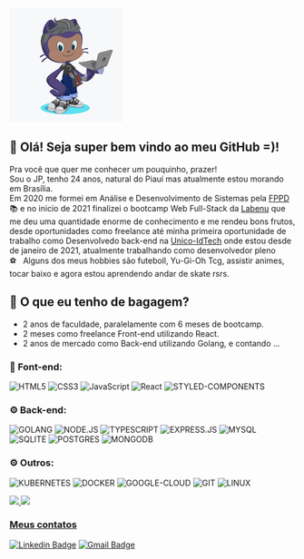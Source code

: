 <img width="auto" src="./JP-github200x200.png">

## 👋 Olá! Seja super bem vindo ao meu GitHub =)!
Pra você que quer me conhecer um pouquinho, prazer! <br/>
Sou o JP, tenho 24 anos, natural do Piauí mas atualmente estou morando em Brasília.<br/>
Em 2020 me formei em Análise e Desenvolvimento de Sistemas pela [FPPD](http://www.fapi-pi.edu.br/):books: e no inicio de 2021 finalizei o bootcamp Web Full-Stack da [Labenu](https://www.labenu.com.br/curso) que me deu uma quantidade enorme de conhecimento e me rendeu bons frutos, desde oportunidades como freelance até minha primeira oportunidade de trabalho como Desenvolvedo back-end na [Unico-IdTech](https://unico.io) onde estou desde de janeiro de 2021, atualmente trabalhando como desenvolvedor pleno<br/>
:soccer: &nbsp; Alguns dos meus hobbies são futeboll, Yu-Gi-Oh Tcg, assistir animes, tocar baixo e agora estou aprendendo andar de skate rsrs.<br/>

## :rocket: O que eu tenho de bagagem?
- 2 anos de faculdade, paralelamente com 6 meses de bootcamp.
- 2 meses como freelance Front-end utilizando React.
- 2 anos de mercado como Back-end utilizando Golang, e contando ...

<!--LINK DOS BADGES:  https://github.com/iuricode/README-template/blob/main/badges/badges.md-->
### :art: Font-end:
![HTML5](https://img.shields.io/badge/HTML5-E34F26?style=for-the-badge&logo=html5&logoColor=white)
![CSS3](https://img.shields.io/badge/CSS-239120?&style=for-the-badge&logo=css3&logoColor=white)
![JavaScript](https://img.shields.io/badge/JavaScript-F7DF1E?style=for-the-badge&logo=javascript&logoColor=black)
![React](https://img.shields.io/badge/React-20232A?style=for-the-badge&logo=react&logoColor=61DAFB)
![STYLED-COMPONENTS](https://img.shields.io/badge/styled--components-DB7093?style=for-the-badge&logo=styled-components&logoColor=white)

### :gear: Back-end:
![GOLANG](https://img.shields.io/badge/Go-00ADD8?style=for-the-badge&logo=go&logoColor=white)
![NODE.JS](https://img.shields.io/badge/Node.js-43853D?style=for-the-badge&logo=node.js&logoColor=white)
![TYPESCRIPT](https://img.shields.io/badge/TypeScript-007ACC?style=for-the-badge&logo=typescript&logoColor=white)
![EXPRESS.JS](https://img.shields.io/badge/Express.js-404D59?style=for-the-badge)
![MYSQL](https://img.shields.io/badge/MySQL-00000F?style=for-the-badge&logo=mysql&logoColor=white)
![SQLITE](https://img.shields.io/badge/SQLite-07405E?style=for-the-badge&logo=sqlite&logoColor=white)
![POSTGRES](https://img.shields.io/badge/PostgreSQL-316192?style=for-the-badge&logo=postgresql&logoColor=white)
![MONGODB](https://img.shields.io/badge/MongoDB-4EA94B?style=for-the-badge&logo=mongodb&logoColor=white)

### :gear: Outros:
![KUBERNETES](https://img.shields.io/badge/Kubernetes-326DE6?style=for-the-badge&logo=kubernetes&logoColor=white)
![DOCKER](https://img.shields.io/badge/Docker-2496ED?style=for-the-badge&logo=docker&logoColor=white)
![GOOGLE-CLOUD](https://img.shields.io/badge/Google_Cloud-4285F4?style=for-the-badge&logo=google-cloud&logoColor=white)
![GIT](https://img.shields.io/badge/Git-E34F26?style=for-the-badge&logo=git&logoColor=white)
![LINUX](https://img.shields.io/badge/Linux-E34F26?style=for-the-badge&logo=linux&logoColor=black)

 <div>
  <a href="https://github.com/JPauloMoura">
  <img height="180em" src="https://github-readme-stats.vercel.app/api?username=JPauloMoura&show_icons=true&theme=dracula&include_all_commits=true&count_private=true"/>
  <img height="180em" src="https://github-readme-stats.vercel.app/api/top-langs/?username=JPauloMoura&layout=compact&langs_count=7&theme=dracula"/>
</div>

### Meus contatos
[![Linkedin Badge](https://img.shields.io/badge/-LinkedIn-blue?style=flat-square&logo=Linkedin&logoColor=white&link=https://www.linkedin.com/in/jpaulomouradev/)](https://www.linkedin.com/in/jpaulomouradev/)
[![Gmail Badge](https://img.shields.io/badge/-Gmail-c14438?style=flat-square&logo=Gmail&logoColor=white&link=mailto:joaopaulo.034a@gmail.com)](mailto:joaopaulo.034a@gmail.com)
